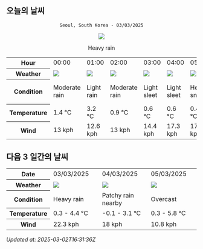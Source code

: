 ## 오늘의 날씨
<div align="center">

`Seoul, South Korea - 03/03/2025`

<img src="https://cdn.weatherapi.com/weather/64x64/day/308.png"/>

Heavy rain

</div>


<table>
    <tr>
        <th>Hour</th>
        <td>00:00</td><td>01:00</td><td>02:00</td><td>03:00</td><td>04:00</td><td>05:00</td><td>06:00</td><td>07:00</td><td>08:00</td><td>09:00</td><td>10:00</td><td>11:00</td><td>12:00</td><td>13:00</td><td>14:00</td><td>15:00</td><td>16:00</td><td>17:00</td><td>18:00</td><td>19:00</td><td>20:00</td><td>21:00</td><td>22:00</td><td>23:00</td>
    </tr>
    <tr>
        <th>Weather</th>
        <td><img src="https://cdn.weatherapi.com/weather/64x64/night/302.png"></img></td><td><img src="https://cdn.weatherapi.com/weather/64x64/night/296.png"></img></td><td><img src="https://cdn.weatherapi.com/weather/64x64/night/302.png"></img></td><td><img src="https://cdn.weatherapi.com/weather/64x64/night/317.png"></img></td><td><img src="https://cdn.weatherapi.com/weather/64x64/night/317.png"></img></td><td><img src="https://cdn.weatherapi.com/weather/64x64/night/338.png"></img></td><td><img src="https://cdn.weatherapi.com/weather/64x64/night/338.png"></img></td><td><img src="https://cdn.weatherapi.com/weather/64x64/night/332.png"></img></td><td><img src="https://cdn.weatherapi.com/weather/64x64/day/311.png"></img></td><td><img src="https://cdn.weatherapi.com/weather/64x64/day/116.png"></img></td><td><img src="https://cdn.weatherapi.com/weather/64x64/day/113.png"></img></td><td><img src="https://cdn.weatherapi.com/weather/64x64/day/113.png"></img></td><td><img src="https://cdn.weatherapi.com/weather/64x64/day/113.png"></img></td><td><img src="https://cdn.weatherapi.com/weather/64x64/day/113.png"></img></td><td><img src="https://cdn.weatherapi.com/weather/64x64/day/113.png"></img></td><td><img src="https://cdn.weatherapi.com/weather/64x64/day/113.png"></img></td><td><img src="https://cdn.weatherapi.com/weather/64x64/day/116.png"></img></td><td><img src="https://cdn.weatherapi.com/weather/64x64/day/116.png"></img></td><td><img src="https://cdn.weatherapi.com/weather/64x64/day/116.png"></img></td><td><img src="https://cdn.weatherapi.com/weather/64x64/night/113.png"></img></td><td><img src="https://cdn.weatherapi.com/weather/64x64/night/119.png"></img></td><td><img src="https://cdn.weatherapi.com/weather/64x64/night/116.png"></img></td><td><img src="https://cdn.weatherapi.com/weather/64x64/night/122.png"></img></td><td><img src="https://cdn.weatherapi.com/weather/64x64/night/113.png"></img></td>
    </tr>
    <tr>
        <th>Condition</th>
        <td width="200px">Moderate rain</td><td width="200px">Light rain</td><td width="200px">Moderate rain</td><td width="200px">Light sleet</td><td width="200px">Light sleet</td><td width="200px">Heavy snow</td><td width="200px">Heavy snow</td><td width="200px">Moderate snow</td><td width="200px">Light freezing rain</td><td width="200px">Partly Cloudy </td><td width="200px">Sunny</td><td width="200px">Sunny</td><td width="200px">Sunny</td><td width="200px">Sunny</td><td width="200px">Sunny</td><td width="200px">Sunny</td><td width="200px">Partly Cloudy </td><td width="200px">Partly Cloudy </td><td width="200px">Partly Cloudy </td><td width="200px">Clear </td><td width="200px">Cloudy </td><td width="200px">Partly Cloudy </td><td width="200px">Overcast </td><td width="200px">Clear </td>
    </tr>
    <tr>
        <th>Temperature</th>
        <td>1.4 °C</td><td>3.2 °C</td><td>0.9 °C</td><td>0.6 °C</td><td>0.6 °C</td><td>0.4 °C</td><td>0.4 °C</td><td>0.7 °C</td><td>1 °C</td><td>1.3 °C</td><td>1.6 °C</td><td>2.2 °C</td><td>3 °C</td><td>3.7 °C</td><td>4.3 °C</td><td>4.4 °C</td><td>4.2 °C</td><td>3.6 °C</td><td>2.8 °C</td><td>1.9 °C</td><td>1.2 °C</td><td>0.8 °C</td><td>0.5 °C</td><td>0.3 °C</td>
    </tr>
    <tr>
        <th>Wind</th>
        <td>13 kph</td><td>12.6 kph</td><td>13 kph</td><td>14.4 kph</td><td>17.3 kph</td><td>17.3 kph</td><td>16.9 kph</td><td>16.6 kph</td><td>18 kph</td><td>16.2 kph</td><td>16.9 kph</td><td>18.4 kph</td><td>18.7 kph</td><td>21.2 kph</td><td>21.2 kph</td><td>22.3 kph</td><td>21.6 kph</td><td>19.1 kph</td><td>18.4 kph</td><td>15.8 kph</td><td>16.6 kph</td><td>19.8 kph</td><td>18.4 kph</td><td>16.2 kph</td>
    </tr>
</table>


## 다음 3 일간의 날씨


<table>
    <tr>
        <th>Date</th>
        <td>03/03/2025</td><td>04/03/2025</td><td>05/03/2025</td>
    </tr>
    <tr>
        <th>Weather</th>
        <td><img src="https://cdn.weatherapi.com/weather/64x64/day/308.png"/></td><td><img src="https://cdn.weatherapi.com/weather/64x64/day/176.png"/></td><td><img src="https://cdn.weatherapi.com/weather/64x64/day/122.png"/></td>
    </tr>
    <tr>
        <th>Condition</th>
        <td width="200px">Heavy rain</td><td width="200px">Patchy rain nearby</td><td width="200px">Overcast </td>
    </tr>
    <tr>
        <th>Temperature</th>
        <td>0.3 -  4.4 °C</td><td>-0.1 -  3.1 °C</td><td>0.3 -  5.8 °C</td>
    </tr>
    <tr>
        <th>Wind</th>
        <td>22.3 kph</td><td>18 kph</td><td>10.8 kph</td>
    </tr>
</table>


*Updated at: 2025-03-02T16:31:36Z*

